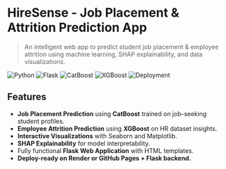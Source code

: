 # HireSense - Job Placement & Attrition Prediction App
> An intelligent web app to predict student job placement & employee attrition using machine learning, SHAP explainability, and data visualizations.

![Python](https://img.shields.io/badge/Python-3.10-blue?style=flat-square&logo=python)
![Flask](https://img.shields.io/badge/Flask-3.1-lightgrey?style=flat-square&logo=flask)
![CatBoost](https://img.shields.io/badge/CatBoost-ML-orange?style=flat-square)
![XGBoost](https://img.shields.io/badge/XGBoost-ML-red?style=flat-square)
![Deployment](https://img.shields.io/badge/Deploy-Render-purple?style=flat-square&logo=render)

## Features

-  **Job Placement Prediction** using **CatBoost** trained on job-seeking student profiles.
-  **Employee Attrition Prediction** using **XGBoost** on HR dataset insights.
-  **Interactive Visualizations** with Seaborn and Matplotlib.
-  **SHAP Explainability** for model interpretability.
-  Fully functional **Flask Web Application** with HTML templates.
-  **Deploy-ready on Render or GitHub Pages + Flask backend.**
